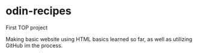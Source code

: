 # odin-recipes

First TOP project

Making basic website using HTML basics learned so far,
as well as utilizing GitHub im the process.